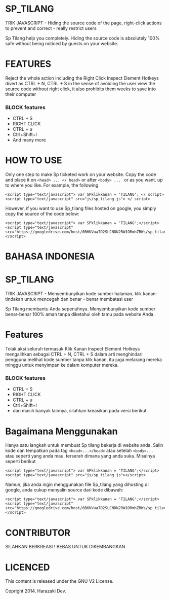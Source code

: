 SP_TILANG
=========

TRIK JAVASCRIPT - Hiding the source code of the page, right-click actions to prevent and correct - really restrict users

Sp Tilang help you completely. Hiding the source code is absolutely 100% safe without being noticed by guests on your website.

FEATURES
=========
Reject the whole action including the Right Click Inspect Element
Hotkeys divert as CTRL + N, CTRL + S in the sense of avoiding the user view the source code without right click, it also prohibits them weeks to save into their computer

### BLOCK features ###

- CTRL + S
- RIGHT CLICK
- CTRL + u
- Ctrl+Shift+I
- And many more

HOW TO USE
==========

Only one step to make Sp ticketed work on your website. Copy the code and place it on ```<head> ... </ head>``` or after ```<body> ... ``` or as you want. up to where you like. For example, the following 
```
<script type="text/javascript"> var SPklikkanan = 'TILANG'; </ script> <script type="text/javascript" src="js/sp_tilang.js"> </ script>

```
However, if you want to use Sp_tilang files hosted on google, you simply copy the source of the code below: 
```
<script type="text/javascript"> var SPklikkanan = 'TILANG';</script> <script type="text/javascript" src="https://googledrive.com/host/0B6KVua7D2SLCNDN2RW1ORmhZRWs/sp_tilang.js"></script>
```

BAHASA INDONESIA
===============

SP_TILANG 
========= 

TRIK JAVASCRIPT - Menyembunyikan kode sumber halaman, klik kanan-tindakan untuk mencegah dan benar - benar membatasi user 

Sp Tilang membantu Anda sepenuhnya. Menyembunyikan kode sumber benar-benar 100% aman tanpa diketahui oleh tamu pada website Anda. 

Features 
========= 
Tolak aksi seluruh termasuk Klik Kanan Inspect Element 
Hotkeys mengalihkan sebagai CTRL + N, CTRL + S dalam arti menghindari pengguna melihat kode sumber tanpa klik kanan, itu juga melarang mereka minggu untuk menyimpan ke dalam komputer mereka.
### BLOCK features ###

- CTRL + S
- RIGHT CLICK
- CTRL + u
- Ctrl+Shift+I
- dan masih banyak lainnya, silahkan kreasikan pada versi berikut.

Bagaimana Menggunakan
=====================
Hanya satu langkah untuk membuat Sp tilang bekerja di website anda. Salin kode dan tempatkan pada tag ```<head>...</head>``` atau setelah ```<body>... ``` atau seperti yang anda mau. terserah dimana yang anda suka. Misalnya seperti berikut

```
<script type="text/javascript"> var SPklikkanan = 'TILANG';</script> <script type="text/javascript" src="js/sp_tilang.js"></script>

```

Namun, jika anda ingin menggunakan file Sp_tilang yang dihosting di google, anda cukup menyalin source dari kode dibawah:

```
<script type="text/javascript"> var SPklikkanan = 'TILANG';</script> <script type="text/javascript" src="https://googledrive.com/host/0B6KVua7D2SLCNDN2RW1ORmhZRWs/sp_tilang.js"></script>
```

CONTRIBUTOR
===========
SILAHKAN BERKREASI ! BEBAS UNTUK DIKEMBANGKAN


LICENCED
========
This content is released under the GNU V2 License.

Copright 2014. Harazaki Dev.
